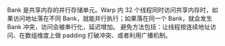 Bank 是共享内存的并行存储单元。Warp 内 32 个线程同时访问共享内存时，如果访问地址落在不同 Bank，就能并行执行；如果落在同一个 Bank，就会发生 Bank 冲突，访问会被串行化，延迟增加。
避免方法包括：让线程按连续地址访问、在数组维度上做 padding 打破冲突、或者利用广播机制。